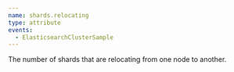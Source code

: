 ```yaml
---
name: shards.relocating
type: attribute
events:
  - ElasticsearchClusterSample
---
```


The number of shards that are relocating from one node to another.
